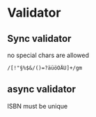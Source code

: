 # Validator

## Sync validator

no special chars are allowed

```
/[!"§%$&/()=?äüöÖÄÜ]+/gm
```

## async validator

ISBN must be unique
